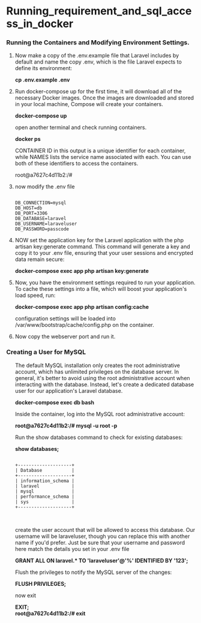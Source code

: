 # Running_requirement_and_sql_access_in_docker
### Running the Containers and Modifying Environment Settings.
<ol>
<li>Now make a copy of the .env.example file that Laravel includes by default and name the copy .env, which is the file Laravel expects to define its environment:</li>

<strong>cp .env.example .env</strong></br>

<li>Run docker-compose up for the first time, it will download all of the necessary Docker images. Once the images are downloaded and stored in your local machine, Compose will create your containers.</li> 

<strong>docker-compose up</strong></br>

open another terminal and check running containers.</br>

<strong>docker ps </strong></br>

CONTAINER ID in this output is a unique identifier for each container, while NAMES lists the service name associated with each. You can use both of these identifiers to access the containers.</br>

root@a7627c4d11b2:/#
<li>now modify the .env file</li>

```

DB_CONNECTION=mysql
DB_HOST=db
DB_PORT=3306
DB_DATABASE=laravel
DB_USERNAME=laraveluser
DB_PASSWORD=passcode

```

<li>NOW set the application key for the Laravel application with the php artisan key:generate command. This command will generate a key and copy it to your .env file, ensuring that your user sessions and encrypted data remain secure:</li>

<strong>docker-compose exec app php artisan key:generate</strong></br>

<li>Now, you have the environment settings required to run your application. To cache these settings into a file, which will boost your application's load speed, run:</li>

<strong>docker-compose exec app php artisan config:cache</strong></br>

configuration settings will be loaded into /var/www/bootstrap/cache/config.php on the container.</br>

<li>Now copy the webserver port and run it.</li>
</ol>


### Creating a User for MySQL
<ol>
The default MySQL installation only creates the root administrative account, which has unlimited privileges on the database server. In general, it's better to avoid using the root administrative account when interacting with the database. Instead, let's create a dedicated database user for our application's Laravel database.<br>

<strong>docker-compose exec db bash</strong></br>

Inside the container, log into the MySQL root administrative account:</br>

<strong>root@a7627c4d11b2:/# mysql -u root -p</strong></br>

Run the show databases command to check for existing databases:</br>

<strong>show databases;</strong></br>
```

+--------------------+
| Database           |
+--------------------+
| information_schema |
| laravel            |
| mysql              |
| performance_schema |
| sys                |
+--------------------+

```
</br>

create the user account that will be allowed to access this database. Our username will be laraveluser, though you can replace this with another name if you'd prefer. Just be sure that your username and password here match the details you set in your .env file </br>

<strong>GRANT ALL ON laravel.* TO 'laraveluser'@'%' IDENTIFIED BY '123';</strong></br>

Flush the privileges to notify the MySQL server of the changes:</br>

<strong>FLUSH PRIVILEGES;</strong></br>

now exit</br>

<strong>EXIT;</strong></br>
<strong>root@a7627c4d11b2:/# exit</strong></br>

</ol>



